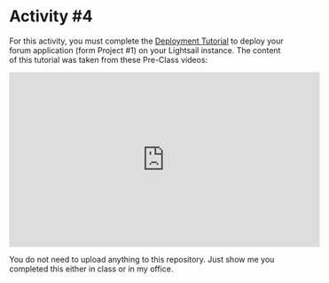 # Activity #4

For this activity, you must complete the [Deployment Tutorial](https://github.com/brandonbate/Deployment-Tutorial) to deploy your forum application (form Project #1) on your Lightsail instance. The content of this tutorial was taken from these Pre-Class videos:
<iframe width="560" height="315" src="https://www.youtube.com/embed/DYhNXXgNKwY" title="YouTube video player" frameborder="0" allow="accelerometer; autoplay; clipboard-write; encrypted-media; gyroscope; picture-in-picture; web-share" allowfullscreen></iframe>

You do not need to upload anything to this repository. Just show me you completed this either in class or in my office.
